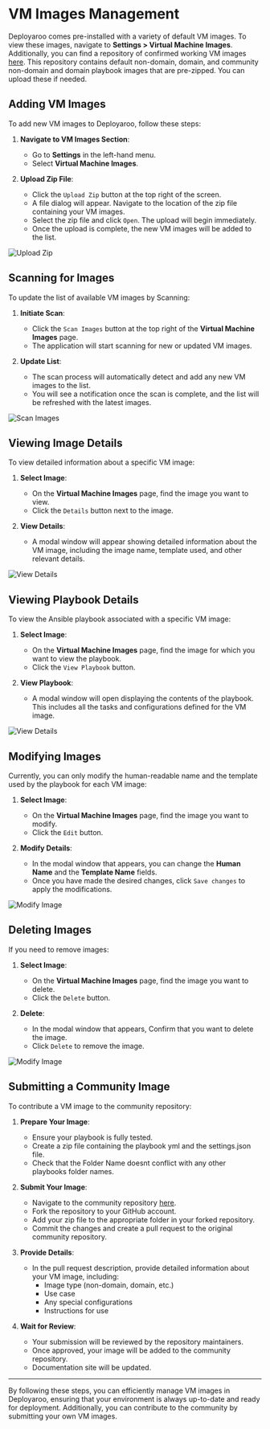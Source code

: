 # VM Images Management

Deployaroo comes pre-installed with a variety of default VM images. To view these images, navigate to **Settings > Virtual Machine Images**. Additionally, you can find a repository of confirmed working VM images [here](https://github.com/blink-zero/deployaroo-images). This repository contains default non-domain, domain, and community non-domain and domain playbook images that are pre-zipped. You can upload these if needed.

## Adding VM Images

To add new VM images to Deployaroo, follow these steps:

1. **Navigate to VM Images Section**:
   - Go to **Settings** in the left-hand menu.
   - Select **Virtual Machine Images**.

2. **Upload Zip File**:
   - Click the `Upload Zip` button at the top right of the screen.
   - A file dialog will appear. Navigate to the location of the zip file containing your VM images.
   - Select the zip file and click `Open`. The upload will begin immediately.
   - Once the upload is complete, the new VM images will be added to the list.

![Upload Zip](../assets/screenshots/vm_image_management_upload_zip.png)

## Scanning for Images

To update the list of available VM images by Scanning:

1. **Initiate Scan**:
   - Click the `Scan Images` button at the top right of the **Virtual Machine Images** page.
   - The application will start scanning for new or updated VM images.

2. **Update List**:
   - The scan process will automatically detect and add any new VM images to the list.
   - You will see a notification once the scan is complete, and the list will be refreshed with the latest images.

![Scan Images](../assets/screenshots/vm_image_management_scan_images.png)

## Viewing Image Details

To view detailed information about a specific VM image:

1. **Select Image**:
   - On the **Virtual Machine Images** page, find the image you want to view.
   - Click the `Details` button next to the image.

2. **View Details**:
   - A modal window will appear showing detailed information about the VM image, including the image name, template used, and other relevant details.

![View Details](../assets/screenshots/vm_image_management_view_details.png)

## Viewing Playbook Details

To view the Ansible playbook associated with a specific VM image:

1. **Select Image**:
   - On the **Virtual Machine Images** page, find the image for which you want to view the playbook.
   - Click the `View Playbook` button.

2. **View Playbook**:
   - A modal window will open displaying the contents of the playbook. This includes all the tasks and configurations defined for the VM image.

![View Details](../assets/screenshots/vm_image_management_view_playbook.png)

## Modifying Images

Currently, you can only modify the human-readable name and the template used by the playbook for each VM image:

1. **Select Image**:
   - On the **Virtual Machine Images** page, find the image you want to modify.
   - Click the `Edit` button.

2. **Modify Details**:
   - In the modal window that appears, you can change the **Human Name** and the **Template Name** fields.
   - Once you have made the desired changes, click `Save changes` to apply the modifications.

![Modify Image](../assets/screenshots/vm_image_management_modify_image.png)

## Deleting Images

If you need to remove images:

1. **Select Image**:
   - On the **Virtual Machine Images** page, find the image you want to delete.
   - Click the `Delete` button.

2. **Delete**:
   - In the modal window that appears, Confirm that you want to delete the image.
   - Click `Delete` to remove the image.

![Modify Image](../assets/screenshots/vm_image_management_delete_image.png)

## Submitting a Community Image

To contribute a VM image to the community repository:

1. **Prepare Your Image**:
   - Ensure your playbook is fully tested.
   - Create a zip file containing the playbook yml and the settings.json file.
   - Check that the Folder Name doesnt conflict with any other playbooks folder names.

2. **Submit Your Image**:
   - Navigate to the community repository [here](https://github.com/blink-zero/deployaroo-images).
   - Fork the repository to your GitHub account.
   - Add your zip file to the appropriate folder in your forked repository.
   - Commit the changes and create a pull request to the original community repository.

3. **Provide Details**:
   - In the pull request description, provide detailed information about your VM image, including:
     - Image type (non-domain, domain, etc.)
     - Use case
     - Any special configurations
     - Instructions for use

4. **Wait for Review**:
   - Your submission will be reviewed by the repository maintainers.
   - Once approved, your image will be added to the community repository.
   - Documentation site will be updated.

---

By following these steps, you can efficiently manage VM images in Deployaroo, ensuring that your environment is always up-to-date and ready for deployment. Additionally, you can contribute to the community by submitting your own VM images.

